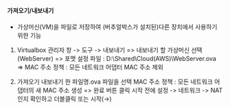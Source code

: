 #### 가져오기/내보내기 
- 가상머신(VM)을 파일로 저장하여 (버추얼박스가 설치된)다른 장치에서
  사용하기 위한 기능

1. Virtualbox 관리자 창 -> 도구 -> 내보내기
=> 내보내기 할 가상머신 선택(WebServer)
=> 포맷 설정 파일 : D:\Shared\Cloud(AWS)\WebServer.ova
=> MAC 주소 정책 : 모든 네트워크 어댑터 MAC 주소 제외

2. 가져오기
내보내기 한 파일명.ova 파일을 선택
MAC 주소 정책 : 모든 네트워크 어댑터의 새 MAC 주소 생성
=> 완료 버튼 클릭
시작 전에 설정 -> 네트워크 -> NAT  인지 확인하고 더블클릭 또는 시작(→) 